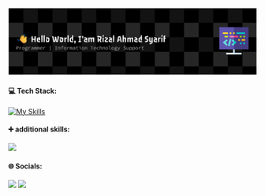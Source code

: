 

<!--
**rizalahmadsyariff/rizalahmadsyariff** is a ✨ _special_ ✨ repository because its `README.md` (this file) appears on your GitHub profile.

Here are some ideas to get you started:

🔭 I’m currently working on freelance on statistic office
🌱 I’m currently learning Laravel,Javascript
- 👯 I’m looking to collaborate on ...
- 🤔 I’m looking for help with ...
- 💬 Ask me about ...
- 📫 How to reach me: ...
- 😄 Pronouns: ...
- ⚡ Fun fact: ...
-->

![Rizal Ahmad Syarif](img/bner.png)

#### 💻 Tech Stack: 
[![My Skills](https://skillicons.dev/icons?i=html,css,js,php,laravel,nodejs,react,mongo)](https://skillicons.dev)

#### ➕ additional skills:
<img src="https://img.shields.io/badge/Microsoft_Office-D83B01?style=for-the-badge&logo=microsoft-office&logoColor=white" />

#### 🌐 Socials:
<img src="https://img.shields.io/badge/Instagram-E4405F?style=for-the-badge&logo=instagram&logoColor=white" />
 
 <img src="https://img.shields.io/badge/Facebook-1877F2?style=for-the-badge&logo=facebook&logoColor=white" />
